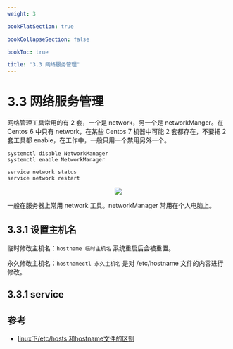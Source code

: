 ```yaml
---
weight: 3

bookFlatSection: true

bookCollapseSection: false

bookToc: true

title: "3.3 网络服务管理"
---
```


# 3.3 网络服务管理

网络管理工具常用的有 2 套，一个是 network，另一个是 networkManger。在 Centos 6 中只有 network，在某些 Centos 7 机器中可能 2 套都存在，不要把 2 套工具都 enable，在工作中，一般只用一个禁用另外一个。

```shell
systemctl disable NetworkManager
systemctl enable NetworkManager

service network status
service network restart

```

<div align="center"><img src="https://cdn.xiaobinqt.cn/xiaobinqt.io/20230204/3b30918decfd4a5c9c04f13c560145c0.png" width=  /></div>

一般在服务器上常用 network 工具。networkManager 常用在个人电脑上。

## 3.3.1 设置主机名

临时修改主机名：` hostname 临时主机名 ` 系统重启后会被重置。

永久修改主机名：` hostnamectl 永久主机名 ` 是对 /etc/hostname 文件的内容进行修改。

## 3.3.1 service

## 参考

+ [linux下/etc/hosts 和hostname文件的区别](https://www.cnblogs.com/litifeng/p/6887792.html)















